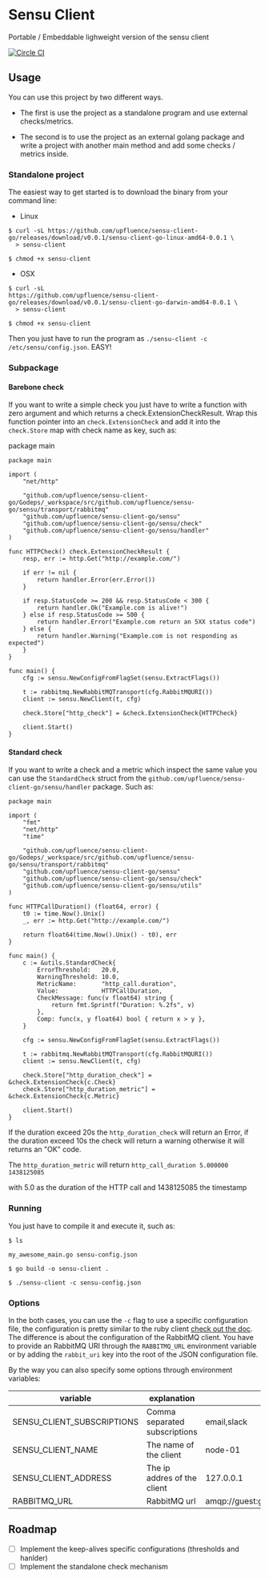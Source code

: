 # Sensu Client
  Portable / Embeddable lighweight version of the sensu client

[![Circle CI](https://circleci.com/gh/upfluence/sensu-client-go.svg?style=svg)](https://circleci.com/gh/upfluence/sensu-client-go)

## Usage

You can use this project by two different ways.

  * The first is use the project as a standalone program and use
    external checks/metrics.

  * The second is to use the project as an external golang package and
    write a project with another main method and add some checks /
    metrics inside.


### Standalone project

The easiest way to get started is to download the binary from your
command line:

* Linux

```shell
$ curl -sL https://github.com/upfluence/sensu-client-go/releases/download/v0.0.1/sensu-client-go-linux-amd64-0.0.1 \
  > sensu-client

$ chmod +x sensu-client
```

* OSX

```shell
$ curl -sL
https://github.com/upfluence/sensu-client-go/releases/download/v0.0.1/sensu-client-go-darwin-amd64-0.0.1 \
  > sensu-client

$ chmod +x sensu-client
```

Then you just have to run the program as `./sensu-client -c /etc/sensu/config.json`. EASY!

### Subpackage

#### Barebone check

If you want to write a simple check you just have to write a function
with zero argument and which returns a check.ExtensionCheckResult. Wrap
this function pointer into an `check.ExtensionCheck` and add it into the
`check.Store` map with check name as key,  such as:

package main

```golang
package main

import (
	"net/http"

	"github.com/upfluence/sensu-client-go/Godeps/_workspace/src/github.com/upfluence/sensu-go/sensu/transport/rabbitmq"
	"github.com/upfluence/sensu-client-go/sensu"
	"github.com/upfluence/sensu-client-go/sensu/check"
	"github.com/upfluence/sensu-client-go/sensu/handler"
)

func HTTPCheck() check.ExtensionCheckResult {
	resp, err := http.Get("http://example.com/")

	if err != nil {
		return handler.Error(err.Error())
	}

	if resp.StatusCode >= 200 && resp.StatusCode < 300 {
		return handler.Ok("Example.com is alive!")
	} else if resp.StatusCode >= 500 {
		return handler.Error("Example.com return an 5XX status code")
	} else {
		return handler.Warning("Example.com is not responding as expected")
	}
}

func main() {
	cfg := sensu.NewConfigFromFlagSet(sensu.ExtractFlags())

	t := rabbitmq.NewRabbitMQTransport(cfg.RabbitMQURI())
	client := sensu.NewClient(t, cfg)

	check.Store["http_check"] = &check.ExtensionCheck{HTTPCheck}

	client.Start()
}
```

#### Standard check

If you want to write a check and a metric which inspect the same value
you can use the `StandardCheck` struct from the `github.com/upfluence/sensu-client-go/sensu/handler`
package. Such as:

```golang
package main

import (
	"fmt"
	"net/http"
	"time"

	"github.com/upfluence/sensu-client-go/Godeps/_workspace/src/github.com/upfluence/sensu-go/sensu/transport/rabbitmq"
	"github.com/upfluence/sensu-client-go/sensu"
	"github.com/upfluence/sensu-client-go/sensu/check"
	"github.com/upfluence/sensu-client-go/sensu/utils"
)

func HTTPCallDuration() (float64, error) {
	t0 := time.Now().Unix()
	_, err := http.Get("http://example.com/")

	return float64(time.Now().Unix() - t0), err
}

func main() {
	c := &utils.StandardCheck{
		ErrorThreshold:   20.0,
		WarningThreshold: 10.0,
		MetricName:       "http_call.duration",
		Value:            HTTPCallDuration,
		CheckMessage: func(v float64) string {
			return fmt.Sprintf("Duration: %.2fs", v)
		},
		Comp: func(x, y float64) bool { return x > y },
	}

	cfg := sensu.NewConfigFromFlagSet(sensu.ExtractFlags())

	t := rabbitmq.NewRabbitMQTransport(cfg.RabbitMQURI())
	client := sensu.NewClient(t, cfg)

	check.Store["http_duration_check"] = &check.ExtensionCheck{c.Check}
	check.Store["http_duration_metric"] = &check.ExtensionCheck{c.Metric}

	client.Start()
}
```

If the duration exceed 20s the `http_duration_check` will return an
Error, if the duration exceed 10s the check will return a warning
otherwise it will returns an "OK" code.

The `http_duration_metric` will return `http_call_duration 5.000000 1438125085`

with 5.0 as the duration of the HTTP call and 1438125085 the timestamp

### Running

You just have to compile it and execute it, such as:

```shell
$ ls

my_awesome_main.go sensu-config.json

$ go build -o sensu-client .

$ ./sensu-client -c sensu-config.json

```

### Options

In the both cases, you can use the  `-c` flag to use a specific
configuration file, the configuration is pretty similar to the ruby
client [check out the doc](http://sensuapp.org/docs/0.16/clients). The
difference is about the configuration of the RabbitMQ client. You have
to provide an RabbitMQ URI through the `RABBITMQ_URL` environment
variable or by adding the `rabbit_uri` key into the root of the JSON
configuration file.

By the way you can also specify some options through environment
variables:

| variable | explanation | example |
| -------  | ----------- | ------  |
| SENSU_CLIENT_SUBSCRIPTIONS | Comma separated subscriptions | email,slack |
| SENSU_CLIENT_NAME | The name of the client | node-01 |
| SENSU_CLIENT_ADDRESS | The ip addres of the client | 127.0.0.1 |
| RABBITMQ_URL | RabbitMQ url | amqp://guest:guest@localhost:5672/%2f |

## Roadmap

* [ ] Implement the keep-alives specific configurations (thresholds and
  hanlder)
* [ ] Implement the standalone check mechanism

